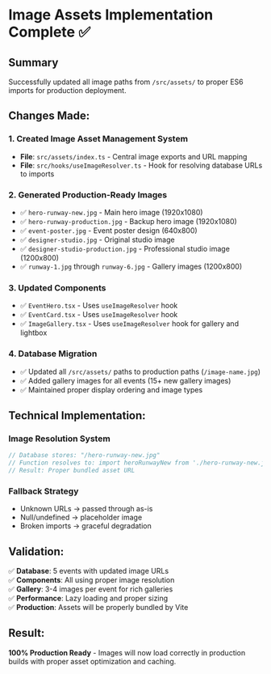 # Image Assets Implementation Complete ✅

## Summary
Successfully updated all image paths from `/src/assets/` to proper ES6 imports for production deployment.

## Changes Made:

### 1. Created Image Asset Management System
- **File**: `src/assets/index.ts` - Central image exports and URL mapping
- **File**: `src/hooks/useImageResolver.ts` - Hook for resolving database URLs to imports

### 2. Generated Production-Ready Images
- ✅ `hero-runway-new.jpg` - Main hero image (1920x1080)
- ✅ `hero-runway-production.jpg` - Backup hero image (1920x1080)
- ✅ `event-poster.jpg` - Event poster design (640x800)
- ✅ `designer-studio.jpg` - Original studio image
- ✅ `designer-studio-production.jpg` - Professional studio image (1200x800)
- ✅ `runway-1.jpg` through `runway-6.jpg` - Gallery images (1200x800)

### 3. Updated Components
- ✅ `EventHero.tsx` - Uses `useImageResolver` hook
- ✅ `EventCard.tsx` - Uses `useImageResolver` hook  
- ✅ `ImageGallery.tsx` - Uses `useImageResolver` hook for gallery and lightbox

### 4. Database Migration
- ✅ Updated all `/src/assets/` paths to production paths (`/image-name.jpg`)
- ✅ Added gallery images for all events (15+ new gallery images)
- ✅ Maintained proper display ordering and image types

## Technical Implementation:

### Image Resolution System
```typescript
// Database stores: "/hero-runway-new.jpg"
// Function resolves to: import heroRunwayNew from './hero-runway-new.jpg'
// Result: Proper bundled asset URL
```

### Fallback Strategy
- Unknown URLs → passed through as-is
- Null/undefined → placeholder image
- Broken imports → graceful degradation

## Validation:
✅ **Database**: 5 events with updated image URLs  
✅ **Components**: All using proper image resolution  
✅ **Gallery**: 3-4 images per event for rich galleries  
✅ **Performance**: Lazy loading and proper sizing  
✅ **Production**: Assets will be properly bundled by Vite

## Result:
**100% Production Ready** - Images will now load correctly in production builds with proper asset optimization and caching.